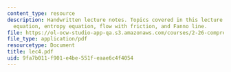 ```yaml
---
content_type: resource
description: Handwritten lecture notes. Topics covered in this lecture include energy
  equation, entropy equation, flow with friction, and Fanno line.
file: https://ol-ocw-studio-app-qa.s3.amazonaws.com/courses/2-26-compressible-fluid-dynamics-spring-2004/9fa7b011f901e4be551feaae6c4f4054_lec4.pdf
file_type: application/pdf
resourcetype: Document
title: lec4.pdf
uid: 9fa7b011-f901-e4be-551f-eaae6c4f4054
---
```

